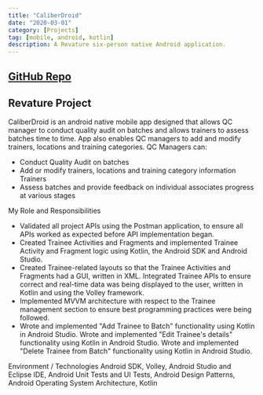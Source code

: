 ```yaml
---
title: "CaliberDroid"
date: "2020-03-01"
category: [Projects]
tag: [mobile, android, kotlin]
description: A Revature six-person native Android application.
---
```

## [GitHub Repo](https://github.com/DBerry07/Revature_CaliberDroid)

## Revature Project

CaliberDroid is an android native mobile app designed that allows QC manager to conduct quality audit on batches and allows trainers to assess batches time to time. App also enables QC managers to add and modify trainers, locations and training categories. 
QC Managers can: 
 - Conduct Quality Audit on batches
 - Add or modify trainers, locations and training category information Trainers
 - Assess batches and provide feedback on individual associates progress at various stages

My Role and Responsibilities
- Validated all project APIs using the Postman application, to ensure all APIs worked as expected before API implementation began.
- Created Trainee Activities and Fragments and implemented Trainee Activity and Fragment logic using Kotlin, the Android SDK and Android Studio.
- Created Trainee-related layouts so that the Trainee Activities and Fragments had a GUI, written in XML. Integrated Trainee APIs to ensure correct and real-time data was being displayed to the user, written in Kotlin and using the Volley framework.
- Implemented MVVM architecture with respect to the Trainee management section to ensure best programming practices were being followed.
- Wrote and implemented "Add Trainee to Batch" functionality using Kotlin in Android Studio. Wrote and implemented "Edit Trainee's details" functionality using Kotlin in Android Studio. Wrote and implemented "Delete Trainee from Batch" functionality using Kotlin in Android Studio.

Environment / Technologies
Android SDK, Volley, Android Studio and Eclipse IDE, Android Unit Tests and UI Tests, Android Design Patterns, Android Operating System Architecture, Kotlin